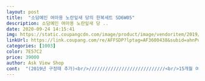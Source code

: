 ```yaml
---
layout: post 
title:  "소담예인 여아용 노란잎새 당의 한복세트 SD6W05" 
description: 소담예인 여아용 노란잎새 당 ..
date: 2020-09-24 14:15:41 
img: https://static.coupangcdn.com/image/product/image/vendoritem/2019/08/27/3869466882/8adc17b4-ccd4-400d-be43-f8d3cd6220c9.jpg 
linkUrl: https://link.coupang.com/re/AFFSDP?lptag=AF3600438&subid=ahnPublicAsk&pageKey=121260460&itemId=357209761&vendorItemId=3869466882&traceid=V0-113-b4bb3c0f6928560f 
categories: [1003] 
color: 7E57C2 
price: 39000 
author: Ask View Shop 
cont:  "(2019년 구정때 추가)<br/>////////////////////////////<br/>15개월 여아 아이입니다<br/>2호가 없어서 3호를 주문했는데 너무 커요 ㅎㅎ<br/>36개월 4살딸랑구에여 아담사이즈아가라그런지 3호도 소매길고 살짝 치마길이 기네용 내년설에 입힐거생각하고 덩치만커지지않으면 길이늘린다는 조건하에 후년까지도 가능하겟네요 부쩍부쩍크다보니 고가한복은 아직인듯해서 초등학생 댈때까지는 저렴이로 입힐생각이랍니당<br/>♦️아니 4호시켯다가ㅜ.<br/>ㅜ 너무크더라구요<br/>✔구매이유<br/>✔장점<br/>간만에 기분좋은 고민을 해봐요<br/>교환하려구봣더니 가격이 3호가더비싸서 사이즈변경불가함.<br/>.<br/><br/>그래도 가격대비 나름괜찮은것같아요<br/>그래서 4호반품치고 3호로 재주문한결과!<br/>금요일에 어린이집에서 한복입고 송편만들기한대서 샀어요<br/>다른 후기들봐도 여기한복이 젤좋은것 같아서 올해 동생것두 사입혔답니다(꽃가람 당의, 사진에추가)<br/>돌사이즈 한복잇는데 그게이제작아져서 입힐것구매함ㅋㅋ<br/>동생한테도 물려입힐거예요<br/>디자인은 예쁩니다<br/>사이즈 고민했는데 정사이즈로 사길 잘했네요<br/>사진보다 실물이 예쁘고요<br/>색이 이쁘고 원단도 나뿌지않음<br/>아무래도 품이커서 애가 좀불편해하더라구요<br/>애가 날씬해서그런지 한복이라는 특성을 감안하고도 품이 지나치게 크고요<br/>애도좋아했는데 입은지 1<br/> -2분만에 벗겠답니다<br/>어차피 다음에도 입히려고 크게사봤자 애들은금방 커버리니깐 다음에입히려고보면 그땐 옷이 작은경우가 많잖아요<br/>역시옷은 딱맞게가 최곱니다<br/>옷이든 한복이든 정사이즈로 딱맞게 입히는게 가장 예뻐요<br/>우리아이 40개월인 4살이고요<br/>움직이는데 부자연스러웠습니다<br/>원단이나 안감이나 맘에듭니다<br/>이뿌네요 뽀애서 잘어울려요 다만 제일짧게한게 저기장.<br/>.<br/><br/>작년 추석때 사입히고 올해 어린이집에서 설행사로 또 입혔어요<br/>저처럼 망설이셨던 분들은 고민말고 구매하세요 후회안합니다<br/>진짜 생각외로 너무 좋아서 줄여서 입힐가 생각중이네요<br/>치마는 어깨끈 최대로 줄여서입으니 길이가 땅에 끌리지않고 딱좋고요 저고리길이는 약간길어요<br/>키가더커서그런지 작년보다 더 딱맞고 이쁘네요<br/>키는 100좀안되는 97이고 몸무게는 13.<br/>5예요<br/>평소 110사이즈입어요 길이는맞으나 항상 품이 컸는데<br/>한복도 마찬가지예요<br/>호수가 없으니 반품해야하는데 원단과 저고리가 너무 이뻐서 고민중에 있어요<br/>후기보니 다들 한사이즈 크게사서 꿰매입고 접어입고 하던데 그게싫어서 정사이즈로 샀는데 잘한것같아요<br/>" 
---
```

